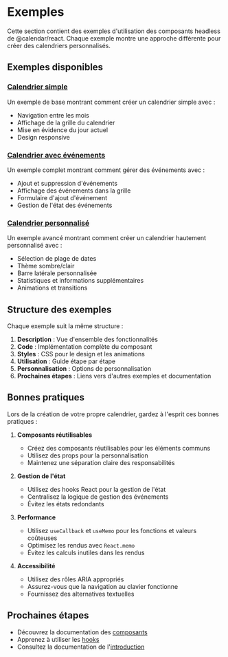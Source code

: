 # Exemples

Cette section contient des exemples d'utilisation des composants headless de @calendar/react. Chaque exemple montre une approche différente pour créer des calendriers personnalisés.

## Exemples disponibles

### [Calendrier simple](./simple-calendar.md)
Un exemple de base montrant comment créer un calendrier simple avec :
- Navigation entre les mois
- Affichage de la grille du calendrier
- Mise en évidence du jour actuel
- Design responsive

### [Calendrier avec événements](./calendar-with-events.md)
Un exemple complet montrant comment gérer des événements avec :
- Ajout et suppression d'événements
- Affichage des événements dans la grille
- Formulaire d'ajout d'événement
- Gestion de l'état des événements

### [Calendrier personnalisé](./custom-calendar.md)
Un exemple avancé montrant comment créer un calendrier hautement personnalisé avec :
- Sélection de plage de dates
- Thème sombre/clair
- Barre latérale personnalisée
- Statistiques et informations supplémentaires
- Animations et transitions

## Structure des exemples

Chaque exemple suit la même structure :

1. **Description** : Vue d'ensemble des fonctionnalités
2. **Code** : Implémentation complète du composant
3. **Styles** : CSS pour le design et les animations
4. **Utilisation** : Guide étape par étape
5. **Personnalisation** : Options de personnalisation
6. **Prochaines étapes** : Liens vers d'autres exemples et documentation

## Bonnes pratiques

Lors de la création de votre propre calendrier, gardez à l'esprit ces bonnes pratiques :

1. **Composants réutilisables**
   - Créez des composants réutilisables pour les éléments communs
   - Utilisez des props pour la personnalisation
   - Maintenez une séparation claire des responsabilités

2. **Gestion de l'état**
   - Utilisez des hooks React pour la gestion de l'état
   - Centralisez la logique de gestion des événements
   - Évitez les états redondants

3. **Performance**
   - Utilisez `useCallback` et `useMemo` pour les fonctions et valeurs coûteuses
   - Optimisez les rendus avec `React.memo`
   - Évitez les calculs inutiles dans les rendus

4. **Accessibilité**
   - Utilisez des rôles ARIA appropriés
   - Assurez-vous que la navigation au clavier fonctionne
   - Fournissez des alternatives textuelles

## Prochaines étapes

- Découvrez la documentation des [composants](../components/README.md)
- Apprenez à utiliser les [hooks](../hooks/README.md)
- Consultez la documentation de l'[introduction](../introduction.md) 